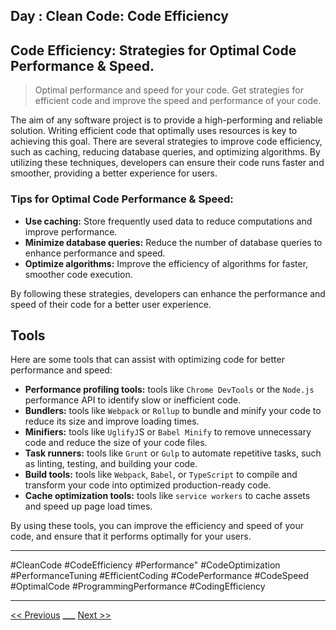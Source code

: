 ## Day : Clean Code: Code Efficiency



## Code Efficiency: Strategies for Optimal Code Performance & Speed.

> Optimal performance and speed for your code. Get strategies for efficient code and improve the speed and performance of your code.

The aim of any software project is to provide a high-performing and reliable solution. Writing efficient code that optimally uses resources is key to achieving this goal. There are several strategies to improve code efficiency, such as caching, reducing database queries, and optimizing algorithms. By utilizing these techniques, developers can ensure their code runs faster and smoother, providing a better experience for users.

### Tips for Optimal Code Performance & Speed:

- **Use caching:** Store frequently used data to reduce computations and improve performance.
- **Minimize database queries:** Reduce the number of database queries to enhance performance and speed.
- **Optimize algorithms:** Improve the efficiency of algorithms for faster, smoother code execution.

By following these strategies, developers can enhance the performance and speed of their code for a better user experience.

## Tools

Here are some tools that can assist with optimizing code for better performance and speed:

- **Performance profiling tools:** tools like `Chrome DevTools` or the `Node.js` performance API to identify slow or inefficient code.
- **Bundlers:** tools like `Webpack` or `Rollup` to bundle and minify your code to reduce its size and improve loading times.
- **Minifiers:** tools like `UglifyJ`S or `Babel Minify` to remove unnecessary code and reduce the size of your code files.
- **Task runners:** tools like `Grunt` or `Gulp` to automate repetitive tasks, such as linting, testing, and building your code.
- **Build tools:** tools like `Webpack`, `Babel`, or `TypeScript` to compile and transform your code into optimized production-ready code.
- **Cache optimization tools:** tools like `service workers` to cache assets and speed up page load times.

By using these tools, you can improve the efficiency and speed of your code, and ensure that it performs optimally for your users.

---

#CleanCode #CodeEfficiency #Performance" #CodeOptimization #PerformanceTuning #EfficientCoding #CodePerformance #CodeSpeed #OptimalCode #ProgrammingPerformance #CodingEfficiency

---

[<< Previous](../day-19-version-control/README.md) **\_\_\_**
[Next >>](../day-21-code-security-and-safety/README.md)
